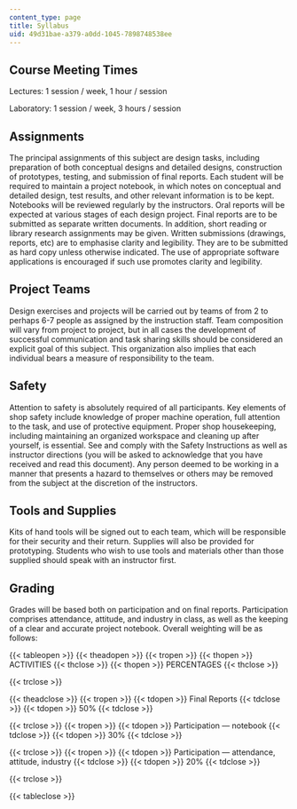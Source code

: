 ```yaml
---
content_type: page
title: Syllabus
uid: 49d31bae-a379-a0dd-1045-7898748538ee
---
```


Course Meeting Times
--------------------

Lectures: 1 session / week, 1 hour / session

Laboratory: 1 session / week, 3 hours / session

Assignments
-----------

The principal assignments of this subject are design tasks, including preparation of both conceptual designs and detailed designs, construction of prototypes, testing, and submission of final reports. Each student will be required to maintain a project notebook, in which notes on conceptual and detailed design, test results, and other relevant information is to be kept. Notebooks will be reviewed regularly by the instructors. Oral reports will be expected at various stages of each design project. Final reports are to be submitted as separate written documents. In addition, short reading or library research assignments may be given. Written submissions (drawings, reports, etc) are to emphasise clarity and legibility. They are to be submitted as hard copy unless otherwise indicated. The use of appropriate software applications is encouraged if such use promotes clarity and legibility.

Project Teams
-------------

Design exercises and projects will be carried out by teams of from 2 to perhaps 6-7 people as assigned by the instruction staff. Team composition will vary from project to project, but in all cases the development of successful communication and task sharing skills should be considered an explicit goal of this subject. This organization also implies that each individual bears a measure of responsibility to the team.

Safety
------

Attention to safety is absolutely required of all participants. Key elements of shop safety include knowledge of proper machine operation, full attention to the task, and use of protective equipment. Proper shop housekeeping, including maintaining an organized workspace and cleaning up after yourself, is essential. See and comply with the Safety Instructions as well as instructor directions (you will be asked to acknowledge that you have received and read this document). Any person deemed to be working in a manner that presents a hazard to themselves or others may be removed from the subject at the discretion of the instructors.

Tools and Supplies
------------------

Kits of hand tools will be signed out to each team, which will be responsible for their security and their return. Supplies will also be provided for prototyping. Students who wish to use tools and materials other than those supplied should speak with an instructor first.

Grading
-------

Grades will be based both on participation and on final reports. Participation comprises attendance, attitude, and industry in class, as well as the keeping of a clear and accurate project notebook. Overall weighting will be as follows:

{{< tableopen >}}
{{< theadopen >}}
{{< tropen >}}
{{< thopen >}}
ACTIVITIES
{{< thclose >}}
{{< thopen >}}
PERCENTAGES
{{< thclose >}}

{{< trclose >}}

{{< theadclose >}}
{{< tropen >}}
{{< tdopen >}}
Final Reports
{{< tdclose >}}
{{< tdopen >}}
50%
{{< tdclose >}}

{{< trclose >}}
{{< tropen >}}
{{< tdopen >}}
Participation — notebook
{{< tdclose >}}
{{< tdopen >}}
30%
{{< tdclose >}}

{{< trclose >}}
{{< tropen >}}
{{< tdopen >}}
Participation — attendance, attitude, industry
{{< tdclose >}}
{{< tdopen >}}
20%
{{< tdclose >}}

{{< trclose >}}

{{< tableclose >}}
